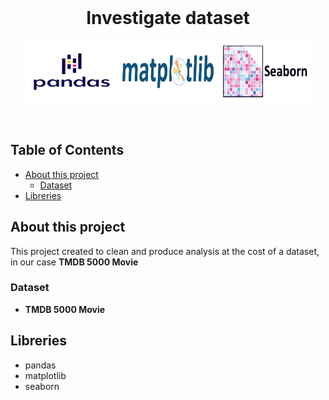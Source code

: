 <!-- PROJECT LOGO -->
<br />
<p align="center">
  <div align="center"><h1>Investigate dataset</h1></div>
  <div align="center">
    <a>
        <img src="./media/pandas.png" alt="Logo" width="150" height="100">
        <img src="./media/matplotlib.png" alt="Logo" width="150" height="100">
        <img src="./media/seaborn.png" alt="Logo" width="150" height="100">
    </a>
  </div>
</p>
</br>

## Table of Contents

* [About this project](#about-this-projectd)
  * [Dataset](#dataset)
* [Libreries](#libreries)

## About this project

This project created to clean and produce analysis at the cost of a dataset, in our case **TMDB 5000 Movie**

### Dataset

-   **TMDB 5000 Movie**

## Libreries

-   pandas
-   matplotlib
-   seaborn



